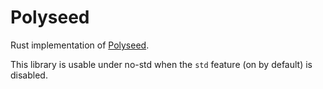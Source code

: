 # Polyseed

Rust implementation of [Polyseed](https://github.com/tevador/polyseed).

This library is usable under no-std when the `std` feature (on by default) is
disabled.
